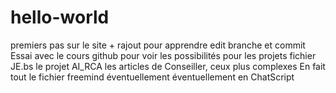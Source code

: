 # hello-world
premiers pas sur le site + rajout pour apprendre edit branche et commit
Essai avec le cours github pour voir les possibilités pour les projets 
fichier JE.bs
le projet AI_RCA
les articles de Conseiller, ceux plus complexes
En fait tout le fichier freemind éventuellement
éventuellement en ChatScript
